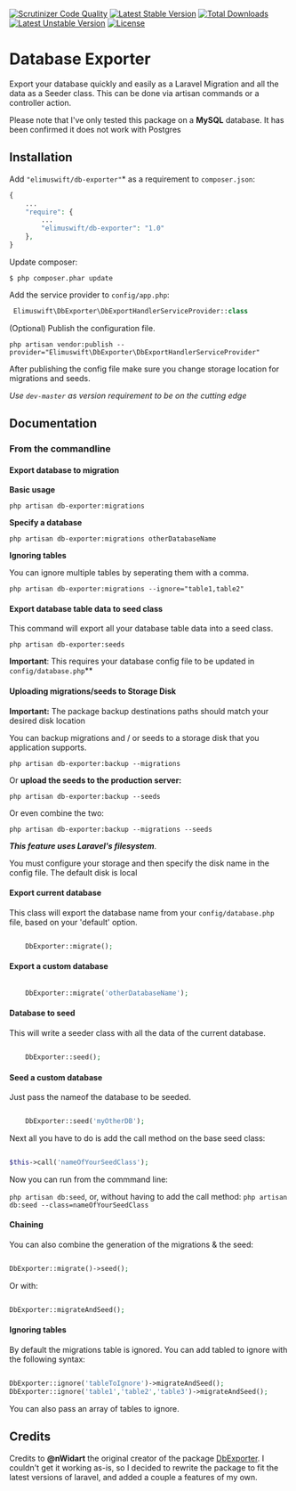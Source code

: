 [![Scrutinizer Code Quality](https://scrutinizer-ci.com/g/Elimuswift/db-exporter/badges/quality-score.png?b=master)](https://scrutinizer-ci.com/g/Elimuswift/db-exporter/?branch=master)
[![Latest Stable Version](https://poser.pugx.org/elimuswift/db-exporter/v/stable.svg)](https://packagist.org/packages/elimuswift/db-exporter) [![Total Downloads](https://poser.pugx.org/elimuswift/db-exporter/d/total)](https://packagist.org/packages/elimuswift/db-exporter) [![Latest Unstable Version](https://poser.pugx.org/elimuswift/db-exporter/v/unstable.svg)](https://packagist.org/packages/elimuswift/db-exporter) [![License](https://poser.pugx.org/elimuswift/db-exporter/license.svg)](https://packagist.org/packages/elimuswift/db-exporter)

# Database Exporter

Export your database quickly and easily as a Laravel Migration and all the data as a Seeder class. This can be done via artisan commands or a controller action.


Please note that I've only tested this package on a **MySQL** database. It has been confirmed it does not work with Postgres
## Installation

Add `"elimuswift/db-exporter"`* as a requirement to `composer.json`:

```php
{
    ...
    "require": {
        ...
		"elimuswift/db-exporter": "1.0"
    },
}

```

Update composer:

```
$ php composer.phar update
```

Add the service provider to `config/app.php`:

```php
 Elimuswift\DbExporter\DbExportHandlerServiceProvider::class
```

(Optional) Publish the configuration file.

```
php artisan vendor:publish --provider="Elimuswift\DbExporter\DbExportHandlerServiceProvider"
```

After publishing the config file make sure you change storage location for migrations and seeds.

*Use `dev-master` as version requirement to be on the cutting edge*


## Documentation

### From the commandline

#### Export database to migration

**Basic usage**

```
php artisan db-exporter:migrations
```

**Specify a database**

```
php artisan db-exporter:migrations otherDatabaseName
```

**Ignoring tables**

You can ignore multiple tables by seperating them with a comma.

```
php artisan db-exporter:migrations --ignore="table1,table2"
```

#### Export database table data to seed class
This command will export all your database table data into a seed class.

```
php artisan db-exporter:seeds
```
**Important**: This requires your database config file to be updated in `config/database.php`**


#### Uploading migrations/seeds to Storage Disk


**Important:** The package backup destinations paths should match your desired disk location


You can backup migrations and / or seeds to a storage disk that you application supports.


```
php artisan db-exporter:backup --migrations
```
Or **upload the seeds to the production server:**

```
php artisan db-exporter:backup --seeds
```
Or even combine the two:

```
php artisan db-exporter:backup --migrations --seeds
```

***This feature uses Laravel's filesystem***. 

You must configure your storage and then specify the disk name in the config file. The default disk is local


#### Export current database

This class will export the database name from your `config/database.php` file, based on your 'default' option.



```php

    DbExporter::migrate();

```

#### Export a custom database

```php

    DbExporter::migrate('otherDatabaseName');

```

#### Database to seed


This will write a seeder class with all the data of the current database.

```php

    DbExporter::seed();

```
#### Seed a custom database
Just pass the nameof the database to be seeded.

```php

    DbExporter::seed('myOtherDB');

```
Next all you have to do is add the call method on the base seed class:

```php

$this->call('nameOfYourSeedClass');

```

Now you can run from the commmand line:

 `php artisan db:seed`,  or, without having to add the call method: `php artisan db:seed --class=nameOfYourSeedClass`

#### Chaining
You can also combine the generation of the migrations & the seed:

```php

DbExporter::migrate()->seed();

```
Or with:

```php

DbExporter::migrateAndSeed();

```

#### Ignoring tables
By default the migrations table is ignored. You can add tabled to ignore with the following syntax:

```php

DbExporter::ignore('tableToIgnore')->migrateAndSeed();
DbExporter::ignore('table1','table2','table3')->migrateAndSeed();


```
You can also pass an array of tables to ignore.



## Credits
Credits to **@nWidart** the original creator of the package [DbExporter](https://github.com/nWidart/DbExporter). I couldn't get it working as-is, so I decided to rewrite the package to fit the latest versions of laravel, and added a couple a features of my own.


